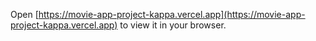 

Open [https://movie-app-project-kappa.vercel.app](https://movie-app-project-kappa.vercel.app) to view it in your browser.
